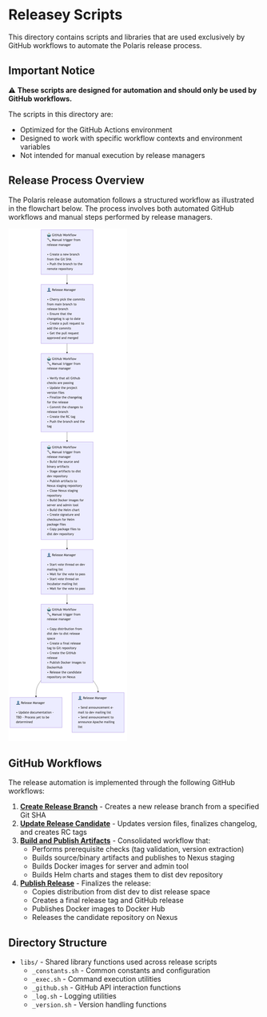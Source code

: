 # Releasey Scripts

This directory contains scripts and libraries that are used exclusively by GitHub workflows to automate the Polaris release process.

## Important Notice

⚠️ **These scripts are designed for automation and should only be used by GitHub workflows.**

The scripts in this directory are:
- Optimized for the GitHub Actions environment
- Designed to work with specific workflow contexts and environment variables
- Not intended for manual execution by release managers

## Release Process Overview

The Polaris release automation follows a structured workflow as illustrated in the flowchart below. The process involves both automated GitHub workflows and manual steps performed by release managers.

![Release Process Flowchart](release-process-flowchart.png)

## GitHub Workflows

The release automation is implemented through the following GitHub workflows:

1. **[Create Release Branch](../.github/workflows/release-1-create-release-branch.yml)** - Creates a new release branch from a specified Git SHA
2. **[Update Release Candidate](../.github/workflows/release-2-update-release-candidate.yml)** - Updates version files, finalizes changelog, and creates RC tags
3. **[Build and Publish Artifacts](../.github/workflows/release-3-build-and-publish-artifacts.yml)** - Consolidated workflow that:
   - Performs prerequisite checks (tag validation, version extraction)
   - Builds source/binary artifacts and publishes to Nexus staging
   - Builds Docker images for server and admin tool
   - Builds Helm charts and stages them to dist dev repository
4. **[Publish Release](../.github/workflows/release-4-publish-release.yml)** - Finalizes the release:
   - Copies distribution from dist dev to dist release space
   - Creates a final release tag and GitHub release
   - Publishes Docker images to Docker Hub
   - Releases the candidate repository on Nexus

## Directory Structure

- `libs/` - Shared library functions used across release scripts
  - `_constants.sh` - Common constants and configuration
  - `_exec.sh` - Command execution utilities
  - `_github.sh` - GitHub API interaction functions
  - `_log.sh` - Logging utilities
  - `_version.sh` - Version handling functions